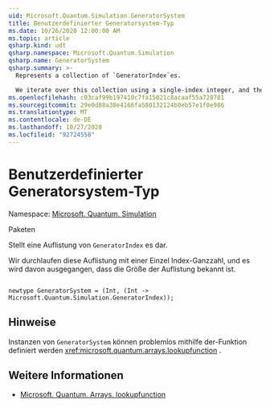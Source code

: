 ```yaml
---
uid: Microsoft.Quantum.Simulation.GeneratorSystem
title: Benutzerdefinierter Generatorsystem-Typ
ms.date: 10/26/2020 12:00:00 AM
ms.topic: article
qsharp.kind: udt
qsharp.namespace: Microsoft.Quantum.Simulation
qsharp.name: GeneratorSystem
qsharp.summary: >-
  Represents a collection of `GeneratorIndex`es.

  We iterate over this collection using a single-index integer, and the size of the collection is assumed to be known.
ms.openlocfilehash: c03caf99b197410c7fa15021c8acaaf55a728781
ms.sourcegitcommit: 29e0d88a30e4166fa580132124b0eb57e1f0e986
ms.translationtype: MT
ms.contentlocale: de-DE
ms.lasthandoff: 10/27/2020
ms.locfileid: "92724558"
---
```

# <a name="generatorsystem-user-defined-type"></a>Benutzerdefinierter Generatorsystem-Typ

Namespace: [Microsoft. Quantum. Simulation](xref:Microsoft.Quantum.Simulation)

Paketen [](https://nuget.org/packages/)


Stellt eine Auflistung von `GeneratorIndex` es dar.

Wir durchlaufen diese Auflistung mit einer Einzel Index-Ganzzahl, und es wird davon ausgegangen, dass die Größe der Auflistung bekannt ist.

```qsharp

newtype GeneratorSystem = (Int, (Int -> Microsoft.Quantum.Simulation.GeneratorIndex));
```



## <a name="remarks"></a>Hinweise

Instanzen von `GeneratorSystem` können problemlos mithilfe der-Funktion definiert werden <xref:microsoft.quantum.arrays.lookupfunction> .

## <a name="see-also"></a>Weitere Informationen

- [Microsoft. Quantum. Arrays. lookupfunction](xref:Microsoft.Quantum.Arrays.LookupFunction)